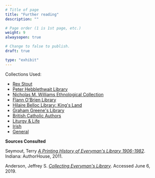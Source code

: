 ```yaml
---
# Title of page
title: "Further reading"
description: ""

# Page order (1 is 1st page, etc.)
weight: 9
alwaysopen: true

# Change to false to publish.
draft: true

type: "exhibit"
---
```




Collections Used:   

* [Rex Stout](https://bc-primo.hosted.exlibrisgroup.com/primo-explore/search?query=lsr30,contains,STOUT,AND&tab=bcl_only&search_scope=lib_BURNS&sortby=rank&vid=bclib_new&lang=en_US&mode=advanced&offset=0)
* [Peter Hebblethwait Library](https://bc-primo.hosted.exlibrisgroup.com/primo-explore/search?query=lsr30,contains,hebblethwaite,AND&tab=bcl_only&search_scope=lib_BURNS&sortby=rank&vid=bclib_new&lang=en_US&mode=advanced&offset=0)
* [Nicholas M. Williams Ethnological Collection](https://bc-primo.hosted.exlibrisgroup.com/primo-explore/search?query=lsr30,contains,Williams,AND&tab=bcl_only&search_scope=lib_BURNS&sortby=rank&vid=bclib_new&lang=en_US&mode=advanced&offset=0)
* [Flann O'Brien Library](https://bc-primo.hosted.exlibrisgroup.com/primo-explore/search?query=lsr30,contains,obrien%20library,AND&tab=bcl_only&search_scope=lib_BURNS&sortby=rank&vid=bclib_new&lang=en_US&mode=advanced&offset=0)
* [Hilaire Belloc Library: King's Land](https://bc-primo.hosted.exlibrisgroup.com/primo-explore/search?query=lsr30,contains,king%27s%20land,AND&tab=bcl_only&search_scope=lib_BURNS&sortby=rank&vid=bclib_new&lang=en_US&mode=advanced&offset=0)
* [Graham Greene's Library](https://bc-primo.hosted.exlibrisgroup.com/primo-explore/search?query=lsr30,contains,greene%20library,AND&tab=bcl_only&search_scope=lib_BURNS&sortby=rank&vid=bclib_new&lang=en_US&mode=advanced&offset=0)
* [British Catholic Authors](https://bc-primo.hosted.exlibrisgroup.com/primo-explore/search?query=lsr30,contains,british%20catholic%20authors,AND&tab=bcl_only&search_scope=lib_BURNS&sortby=rank&vid=bclib_new&lang=en_US&mode=advanced&offset=0)
* [Liturgy & Life](https://bc-primo.hosted.exlibrisgroup.com/primo-explore/search?query=lsr30,contains,liturgy%20and%20life,AND&tab=bcl_only&search_scope=lib_BURNS&sortby=rank&vid=bclib_new&lang=en_US&mode=advanced&offset=0)
* [Irish](https://bc-primo.hosted.exlibrisgroup.com/primo-explore/search?query=lsr30,contains,Irish,AND&tab=bcl_only&search_scope=lib_BURNS&sortby=rank&vid=bclib_new&lang=en_US&mode=advanced&offset=0)
* [General](https://bc-primo.hosted.exlibrisgroup.com/primo-explore/search?query=lsr30,contains,general,AND&tab=bcl_only&search_scope=lib_BURNS&sortby=rank&vid=bclib_new&lang=en_US&mode=advanced&offset=0)

__Sources Consulted__

Seymout, Terry *[A Printing History of Everyman's Library 1906-1982](https://bc-primo.hosted.exlibrisgroup.com/primo-explore/search?query=lsr30,contains,general,AND&tab=bcl_only&search_scope=lib_BURNS&sortby=rank&vid=bclib_new&lang=en_US&mode=advanced&offset=0)*. Indiana: AuthorHouse, 2011.

Anderson, Jeffrey S. *[Collecting Everyman's Library](http://www.everymanslibrarycollecting.com/index.html)*. Accessed June 6, 2019.
